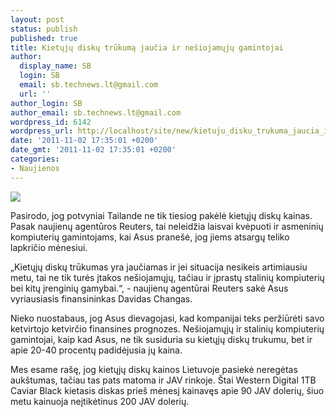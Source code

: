 ```yaml
---
layout: post
status: publish
published: true
title: Kietųjų diskų trūkumą jaučia ir nešiojamųjų gamintojai
author:
  display_name: SB
  login: SB
  email: sb.technews.lt@gmail.com
  url: ''
author_login: SB
author_email: sb.technews.lt@gmail.com
wordpress_id: 6142
wordpress_url: http://localhost/site/new/kietuju_disku_trukuma_jaucia_ir_nesiojamuju_gamintojai/
date: '2011-11-02 17:35:01 +0200'
date_gmt: '2011-11-02 17:35:01 +0200'
categories:
- Naujienos
---
```

<div class="imgright"><img src="http://technews.lt/upload/Asus-U50VG-XX060-notebook-1.jpg"  /></div>
<p>Pasirodo, jog potvyniai Tailande ne tik tiesiog pakėlė kietųjų diskų kainas. Pasak naujienų agentūros Reuters, tai neleidžia laisvai kvėpuoti ir asmeninių kompiuterių gamintojams, kai Asus pranešė, jog jiems atsargų teliko lapkričio mėnesiui.</p>
<p>„Kietųjų diskų trūkumas yra jaučiamas ir jei situacija nesikeis artimiausiu metu, tai ne tik turės įtakos nešiojamųjų, tačiau ir įprastų stalinių kompiuterių bei kitų įrenginių gamybai.“, - naujienų agentūrai Reuters sakė Asus vyriausiasis finansininkas Davidas Changas.</p>
<p>Nieko nuostabaus, jog Asus dievagojasi, kad kompanijai teks peržiūrėti savo ketvirtojo ketvirčio finansines prognozes. Nešiojamųjų ir stalinių kompiuterių gamintojai, kaip kad Asus, ne tik susiduria su kietųjų diskų trukumu, bet ir apie 20-40 procentų padidėjusia jų kaina.</p>
<p>Mes esame rašę, jog kietųjų diskų kainos Lietuvoje pasiekė neregėtas aukštumas, tačiau tas pats matoma ir JAV rinkoje. Štai Western Digital 1TB Caviar Black kietasis diskas prieš mėnesį kainavęs apie 90 JAV dolerių, šiuo metu kainuoja neįtikėtinus 200 JAV dolerių.<br /></p>
